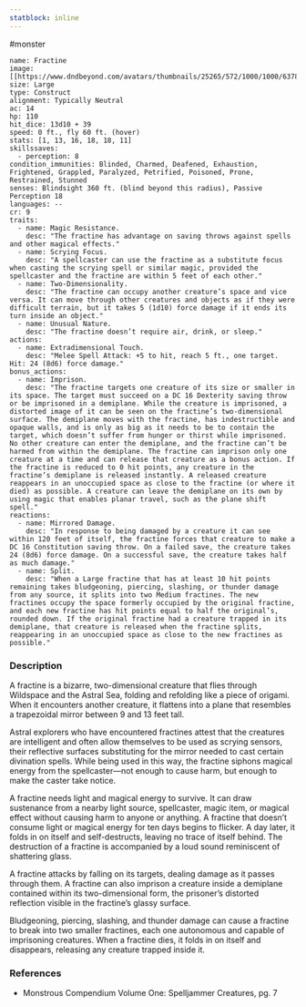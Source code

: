 ```yaml
---
statblock: inline
---
```

 #monster 

```statblock
name: Fractine
image: [[https://www.dndbeyond.com/avatars/thumbnails/25265/572/1000/1000/637861450545952412.jpeg]]
size: Large
type: Construct
alignment: Typically Neutral
ac: 14
hp: 110
hit_dice: 13d10 + 39
speed: 0 ft., fly 60 ft. (hover)
stats: [1, 13, 16, 18, 18, 11]
skillssaves:
  - perception: 8
condition_immunities: Blinded, Charmed, Deafened, Exhaustion, Frightened, Grappled, Paralyzed, Petrified, Poisoned, Prone, Restrained, Stunned
senses: Blindsight 360 ft. (blind beyond this radius), Passive Perception 18
languages: --
cr: 9
traits:
  - name: Magic Resistance.
    desc: "The fractine has advantage on saving throws against spells and other magical effects."
  - name: Scrying Focus.
    desc: "A spellcaster can use the fractine as a substitute focus when casting the scrying spell or similar magic, provided the spellcaster and the fractine are within 5 feet of each other."
  - name: Two-Dimensionality.
    desc: "The fractine can occupy another creature’s space and vice versa. It can move through other creatures and objects as if they were difficult terrain, but it takes 5 (1d10) force damage if it ends its turn inside an object."
  - name: Unusual Nature.
    desc: "The fractine doesn’t require air, drink, or sleep."
actions:
  - name: Extradimensional Touch.
    desc: "Melee Spell Attack: +5 to hit, reach 5 ft., one target. Hit: 24 (8d6) force damage."
bonus_actions:
  - name: Imprison.
    desc: "The fractine targets one creature of its size or smaller in its space. The target must succeed on a DC 16 Dexterity saving throw or be imprisoned in a demiplane. While the creature is imprisoned, a distorted image of it can be seen on the fractine’s two-dimensional surface. The demiplane moves with the fractine, has indestructible and opaque walls, and is only as big as it needs to be to contain the target, which doesn’t suffer from hunger or thirst while imprisoned. No other creature can enter the demiplane, and the fractine can’t be harmed from within the demiplane. The fractine can imprison only one creature at a time and can release that creature as a bonus action. If the fractine is reduced to 0 hit points, any creature in the fractine’s demiplane is released instantly. A released creature reappears in an unoccupied space as close to the fractine (or where it died) as possible. A creature can leave the demiplane on its own by using magic that enables planar travel, such as the plane shift spell."
reactions:
  - name: Mirrored Damage.
    desc: "In response to being damaged by a creature it can see within 120 feet of itself, the fractine forces that creature to make a DC 16 Constitution saving throw. On a failed save, the creature takes 24 (8d6) force damage. On a successful save, the creature takes half as much damage."
  - name: Split.
    desc: "When a Large fractine that has at least 10 hit points remaining takes bludgeoning, piercing, slashing, or thunder damage from any source, it splits into two Medium fractines. The new fractines occupy the space formerly occupied by the original fractine, and each new fractine has hit points equal to half the original’s, rounded down. If the original fractine had a creature trapped in its demiplane, that creature is released when the fractine splits, reappearing in an unoccupied space as close to the new fractines as possible."
```

### Description

A fractine is a bizarre, two-dimensional creature that flies through Wildspace and the Astral Sea, folding and refolding like a piece of origami. When it encounters another creature, it flattens into a plane that resembles a trapezoidal mirror between 9 and 13 feet tall.

Astral explorers who have encountered fractines attest that the creatures are intelligent and often allow themselves to be used as scrying sensors, their reflective surfaces substituting for the mirror needed to cast certain divination spells. While being used in this way, the fractine siphons magical energy from the spellcaster—not enough to cause harm, but enough to make the caster take notice.

A fractine needs light and magical energy to survive. It can draw sustenance from a nearby light source, spellcaster, magic item, or magical effect without causing harm to anyone or anything. A fractine that doesn’t consume light or magical energy for ten days begins to flicker. A day later, it folds in on itself and self-destructs, leaving no trace of itself behind. The destruction of a fractine is accompanied by a loud sound reminiscent of shattering glass.

A fractine attacks by falling on its targets, dealing damage as it passes through them. A fractine can also imprison a creature inside a demiplane contained within its two-dimensional form, the prisoner’s distorted reflection visible in the fractine’s glassy surface.

Bludgeoning, piercing, slashing, and thunder damage can cause a fractine to break into two smaller fractines, each one autonomous and capable of imprisoning creatures. When a fractine dies, it folds in on itself and disappears, releasing any creature trapped inside it.

### References

* Monstrous Compendium Volume One: Spelljammer Creatures, pg. 7
